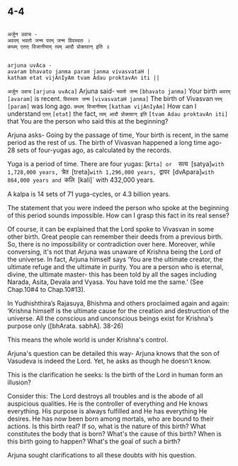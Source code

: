 ## 4-4


```shloka-sa

अर्जुन उवाच -
अवरम् भवतो जन्म परम् जन्म विवस्वतः ।
कथम् एतत् विजानीयाम् त्वम् आदौ प्रोक्तवान् इति ॥

```
```shloka-sa-hk

arjuna uvAca -
avaram bhavato janma param janma vivasvataH |
katham etat vijAnIyAm tvam Adau proktavAn iti ||

```
`अर्जुन उवाच` `[arjuna uvAca]` Arjuna said- `भवतो जन्म` `[bhavato janma]` Your birth `अवरम्` `[avaram]` is recent. `विवस्वतः जन्म` `[vivasvataH janma]` The birth of Vivasvan `परम्` `[param]` was long ago. `कथम् विजानीयाम्` `[katham vijAnIyAm]` How can I understand `एतत्` `[etat]` the fact, `त्वम् आदौ प्रोक्तवान् इति` `[tvam Adau proktavAn iti]` that You are the person who said this at the beginning?



Arjuna asks- Going by the passage of time, Your birth is recent, in the same period as the rest of us. The birth of Vivasvan happened a long time ago- 28 sets of four-yugas ago, as calculated by the records. 

<a name='yugas'></a>
Yuga is a period of time. There are four yugas: [kr`ta] or 
`सत्य` `[satya]`
 with 1,728,000 years, 
`त्रेत` `[treta]`
 with 1,296,000 years, 
`द्वापर` `[dvApara]`
 with 864,000 years and 
`कलि` `[kali]`
 with 432,000 years.

<a name='kalpa_definition'></a>
A kalpa is 14 sets of 71 yuga-cycles, or 4.3 billion years.

The statement that you were indeed the person who spoke at the beginning of this period sounds impossible. How can I grasp this fact in its real sense?

Of course, it can be explained that the Lord spoke to Vivasvan in some other birth. Great people can remember their deeds from a previous birth. So, there is no impossibility or contradiction over here. Moreover, while conversing, it's not that Arjuna was unaware of Krishna being the Lord of the universe. In fact, Arjuna himself says ‘You are the ultimate creator, the ultimate refuge and the ultimate in purity. You are a person who is eternal, divine, the ultimate master- this has been told by all the sages including Narada, Asita, Devala and Vyasa. You have told me the same.’ (See Chap.10#4 to Chap.10#13).

In Yudhishthira’s Rajasuya, Bhishma and others proclaimed again and again: ‘Krishna himself is the ultimate cause for the creation and destruction of the universe. All the conscious and unconscious beings exist for Krishna's purpose only ([bhArata. sabhA]. 38-26)

This means the whole world is under Krishna's control.

Arjuna's question can be detailed this way- Arjuna knows that the son of Vasudeva is indeed the Lord. Yet, he asks as though he doesn’t know. 

This is the clarification he seeks: Is the birth of the Lord in human form an illusion? 




Consider this: The Lord destroys all troubles and is the abode of all auspicious qualities. He is the controller of everything and He knows everything. His purpose is always fulfilled and He has everything He desires. He has now been born among mortals, who are bound to their actions. Is this birth real? If so, what is the nature of this birth? What constitutes the body that is born? What's the cause of this birth? When is this birth going to happen? What's the goal of such a birth?

Arjuna sought clarifications to all these doubts with his question.


